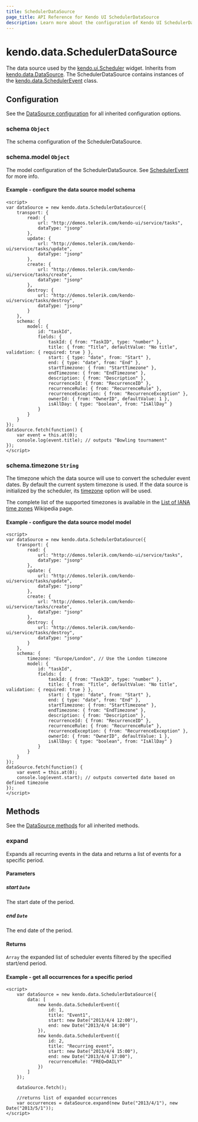 ```yaml
---
title: SchedulerDataSource
page_title: API Reference for Kendo UI SchedulerDataSource
description: Learn more about the configuration of Kendo UI SchedulerDataSource, methods and events.
---
```


# kendo.data.SchedulerDataSource

The data source used by the [kendo.ui.Scheduler](/api/javascript/ui/scheduler) widget.
Inherits from [kendo.data.DataSource](/api/framework/datasource). The SchedulerDataSource contains instances of the
[kendo.data.SchedulerEvent](/api/framework/schedulerevent) class.



## Configuration

See the [DataSource configuration](/api/framework/datasource#configuration) for all inherited configuration options.

### schema `Object`

The schema configuration of the SchedulerDataSource.

### schema.model `Object`

The model configuration of the SchedulerDataSource. See [SchedulerEvent](/api/framework/schedulerevent#configuration) for more info.

#### Example - configure the data source model schema

    <script>
    var dataSource = new kendo.data.SchedulerDataSource({
        transport: {
            read: {
                url: "http://demos.telerik.com/kendo-ui/service/tasks",
                dataType: "jsonp"
            },
            update: {
                url: "http://demos.telerik.com/kendo-ui/service/tasks/update",
                dataType: "jsonp"
            },
            create: {
                url: "http://demos.telerik.com/kendo-ui/service/tasks/create",
                dataType: "jsonp"
            },
            destroy: {
                url: "http://demos.telerik.com/kendo-ui/service/tasks/destroy",
                dataType: "jsonp"
            }
        },
        schema: {
            model: {
                id: "taskId",
                fields: {
                    taskId: { from: "TaskID", type: "number" },
                    title: { from: "Title", defaultValue: "No title", validation: { required: true } },
                    start: { type: "date", from: "Start" },
                    end: { type: "date", from: "End" },
                    startTimezone: { from: "StartTimezone" },
                    endTimezone: { from: "EndTimezone" },
                    description: { from: "Description" },
                    recurrenceId: { from: "RecurrenceID" },
                    recurrenceRule: { from: "RecurrenceRule" },
                    recurrenceException: { from: "RecurrenceException" },
                    ownerId: { from: "OwnerID", defaultValue: 1 },
                    isAllDay: { type: "boolean", from: "IsAllDay" }
                }
            }
        }
    });
    dataSource.fetch(function() {
        var event = this.at(0);
        console.log(event.title); // outputs "Bowling tournament"
    });
    </script>

### schema.timezone `String`

The timezone which the data source will use to convert the scheduler event dates. By default the current system timezone is used.
If the data source is initialized by the scheduler, its [timezone](/api/javascript/ui/scheduler#configuration-timezone) option will be used.

The complete list of the supported timezones is available in the [List of IANA time zones](http://en.wikipedia.org/wiki/List_of_IANA_time_zones) Wikipedia page.

#### Example - configure the data source model model

    <script>
    var dataSource = new kendo.data.SchedulerDataSource({
        transport: {
            read: {
                url: "http://demos.telerik.com/kendo-ui/service/tasks",
                dataType: "jsonp"
            },
            update: {
                url: "http://demos.telerik.com/kendo-ui/service/tasks/update",
                dataType: "jsonp"
            },
            create: {
                url: "http://demos.telerik.com/kendo-ui/service/tasks/create",
                dataType: "jsonp"
            },
            destroy: {
                url: "http://demos.telerik.com/kendo-ui/service/tasks/destroy",
                dataType: "jsonp"
            }
        },
        schema: {
            timezone: "Europe/London", // Use the London timezone
            model: {
                id: "taskId",
                fields: {
                    taskId: { from: "TaskID", type: "number" },
                    title: { from: "Title", defaultValue: "No title", validation: { required: true } },
                    start: { type: "date", from: "Start" },
                    end: { type: "date", from: "End" },
                    startTimezone: { from: "StartTimezone" },
                    endTimezone: { from: "EndTimezone" },
                    description: { from: "Description" },
                    recurrenceId: { from: "RecurrenceID" },
                    recurrenceRule: { from: "RecurrenceRule" },
                    recurrenceException: { from: "RecurrenceException" },
                    ownerId: { from: "OwnerID", defaultValue: 1 },
                    isAllDay: { type: "boolean", from: "IsAllDay" }
                }
            }
        }
    });
    dataSource.fetch(function() {
        var event = this.at(0);
        console.log(event.start); // outputs converted date based on defined timezone
    });
    </script>

## Methods

See the [DataSource methods](/api/framework/datasource#methods) for all inherited methods.

### expand

Expands all recurring events in the data and returns a list of events for a specific period.

#### Parameters

##### start `Date`

The start date of the period.

##### end `Date`

The end date of the period.

#### Returns

`Array` the expanded list of scheduler events filtered by the specified start/end period.

#### Example - get all occurrences for a specific period

    <script>
        var dataSource = new kendo.data.SchedulerDataSource({
            data: [
                new kendo.data.SchedulerEvent({
                    id: 1,
                    title: "Event1",
                    start: new Date("2013/4/4 12:00"),
                    end: new Date("2013/4/4 14:00")
                }),
                new kendo.data.SchedulerEvent({
                    id: 2,
                    title: "Recurring event",
                    start: new Date("2013/4/4 15:00"),
                    end: new Date("2013/4/4 17:00"),
                    recurrenceRule: "FREQ=DAILY"
                })
            ]
        });

        dataSource.fetch();

        //returns list of expanded occurrences
        var occurrences = dataSource.expand(new Date("2013/4/1"), new Date("2013/5/1"));
    </script>
